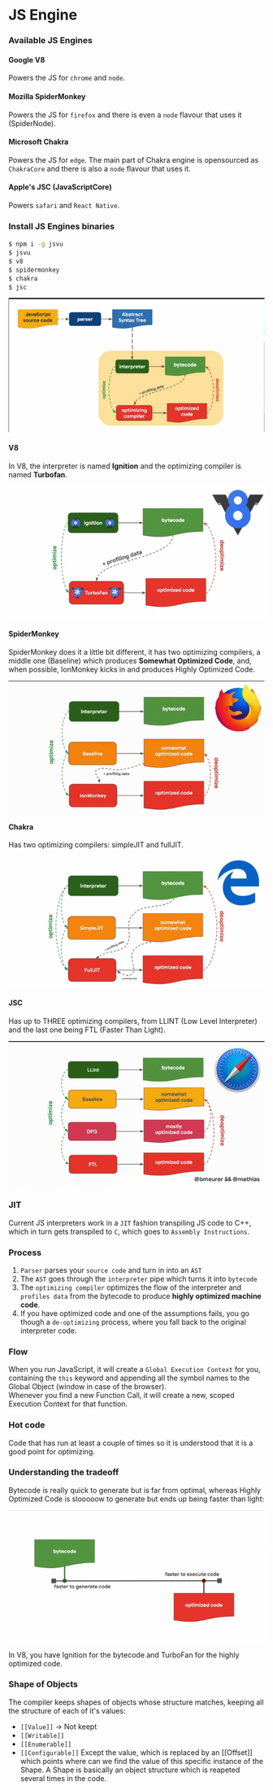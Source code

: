 # JS Engine

### Available JS Engines
#### Google V8
Powers the JS for `chrome` and `node`.

#### Mozilla SpiderMonkey
Powers the JS for `firefox` and there is even a `node` flavour that uses it (SpiderNode).

#### Microsoft Chakra
Powers the JS for `edge`. The main part of Chakra engine is opensourced as `ChakraCore` and there is also a `node` flavour that uses it.

#### Apple's JSC (JavaScriptCore)
Powers `safari` and `React Native`.

### Install JS Engines binaries
```zsh
$ npm i -g jsvu
$ jsvu
$ v8
$ spidermonkey
$ chakra
$ jsc
```
![JavaScript Engine Diagram](img/js2.png)

#### V8
In V8, the interpreter is named **Ignition** and the optimizing compiler is named **Turbofan**.  

![V8 Engine Diagram](img/js3.png)  

#### SpiderMonkey
SpiderMonkey does it a little bit different, it has two optimizing compilers, a middle one (Baseline) which produces **Somewhat Optimized Code**, and, when possible, IonMonkey kicks in and produces Highly Optimized Code.  

![SpiderMonkey Engine Diagram](img/js4.png)  

#### Chakra
Has two optimizing compilers: simpleJIT and fullJIT.

![Chakra Engine Diagram](img/js5.png)  

#### JSC
Has up to THREE optimizing compilers, from LLINT (Low Level Interpreter) and the last one being FTL (Faster Than Light).

![JSC Engine Diagram](img/js6.png)  

### JIT
Current JS interpreters work in a `JIT` fashion transpiling JS code to C++, which in turn gets transpiled to `C`, which goes to `Assembly Instructions`.

### Process
1. `Parser` parses your `source code` and turn in into an `AST`
1. The `AST` goes through the `interpreter` pipe which turns it into `bytecode`
1. The `optimizing compiler` optimizes the flow of the interpreter and `profiles data` from the bytecode to produce **highly optimized machine code**.
1. If you have optimized code and one of the assumptions fails, you go though a `de-optimizing` process, where you fall back to the original interpreter code.

### Flow
When you run JavaScript, it will create a `Global Execution Context` for you, containing the `this` keyword and appending all the symbol names to the Global Object (window in case of the browser).  
Whenever you find a new Function Call, it will create a new, scoped Execution Context for that function.

### Hot code
Code that has run at least a couple of times so it is understood that it is a good point for optimizing.

### Understanding the tradeoff
Bytecode is really quick to generate but is far from optimal, whereas Highly Optimized Code is slooooow to generate but ends up being faster than light:

![JSC Tradeoff](img/js7.png)  

In V8, you have Ignition for the bytecode and TurboFan for the highly optimized code.

### Shape of Objects
The compiler keeps shapes of objects whose structure matches, keeping all the structure of each of it's values:
* `[[Value]]` -> Not keept
* `[[Writable]]`
* `[[Enumerable]]`
* `[[Configurable]]`
Except the value, which is replaced by an [[Offset]] which points where can we find the value of this specific instance of the Shape. A Shape is basically an object structure which is reapeted several times in the code.